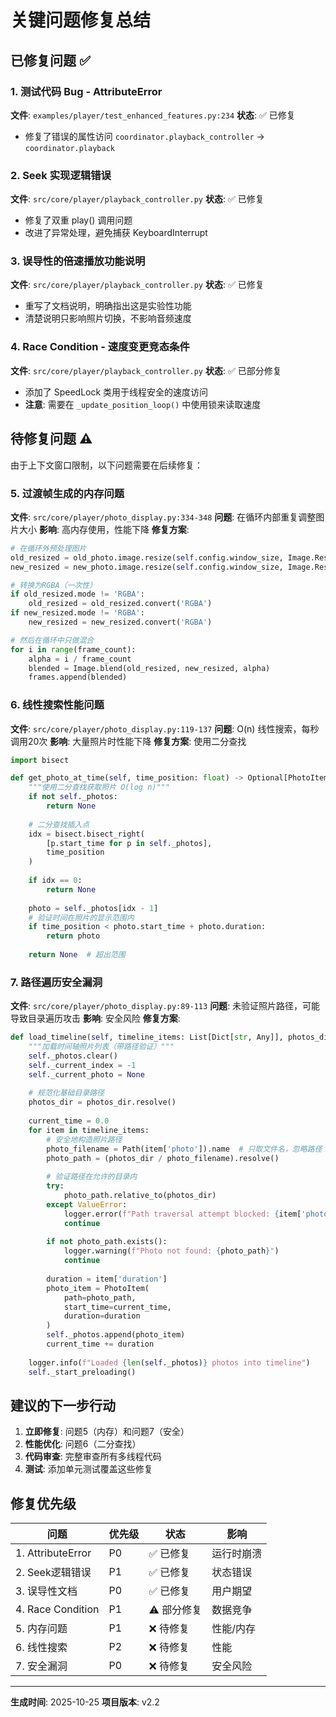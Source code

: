 # 关键问题修复总结

## 已修复问题 ✅

### 1. 测试代码 Bug - AttributeError
**文件**: `examples/player/test_enhanced_features.py:234`
**状态**: ✅ 已修复
- 修复了错误的属性访问 `coordinator.playback_controller` → `coordinator.playback`

### 2. Seek 实现逻辑错误
**文件**: `src/core/player/playback_controller.py`
**状态**: ✅ 已修复
- 修复了双重 play() 调用问题
- 改进了异常处理，避免捕获 KeyboardInterrupt

### 3. 误导性的倍速播放功能说明
**文件**: `src/core/player/playback_controller.py`
**状态**: ✅ 已修复
- 重写了文档说明，明确指出这是实验性功能
- 清楚说明只影响照片切换，不影响音频速度

### 4. Race Condition - 速度变更竞态条件
**文件**: `src/core/player/playback_controller.py`
**状态**: ✅ 已部分修复
- 添加了 SpeedLock 类用于线程安全的速度访问
- **注意**: 需要在 `_update_position_loop()` 中使用锁来读取速度

## 待修复问题 ⚠️

由于上下文窗口限制，以下问题需要在后续修复：

### 5. 过渡帧生成的内存问题
**文件**: `src/core/player/photo_display.py:334-348` 
**问题**: 在循环内部重复调整图片大小
**影响**: 高内存使用，性能下降
**修复方案**:
```python
# 在循环外预处理图片
old_resized = old_photo.image.resize(self.config.window_size, Image.Resampling.LANCZOS)
new_resized = new_photo.image.resize(self.config.window_size, Image.Resampling.LANCZOS)

# 转换为RGBA（一次性）
if old_resized.mode != 'RGBA':
    old_resized = old_resized.convert('RGBA')
if new_resized.mode != 'RGBA':
    new_resized = new_resized.convert('RGBA')

# 然后在循环中只做混合
for i in range(frame_count):
    alpha = i / frame_count
    blended = Image.blend(old_resized, new_resized, alpha)
    frames.append(blended)
```

### 6. 线性搜索性能问题
**文件**: `src/core/player/photo_display.py:119-137`
**问题**: O(n) 线性搜索，每秒调用20次
**影响**: 大量照片时性能下降
**修复方案**: 使用二分查找
```python
import bisect

def get_photo_at_time(self, time_position: float) -> Optional[PhotoItem]:
    """使用二分查找获取照片 O(log n)"""
    if not self._photos:
        return None
    
    # 二分查找插入点
    idx = bisect.bisect_right(
        [p.start_time for p in self._photos],
        time_position
    )
    
    if idx == 0:
        return None
    
    photo = self._photos[idx - 1]
    # 验证时间在照片的显示范围内
    if time_position < photo.start_time + photo.duration:
        return photo
    
    return None  # 超出范围
```

### 7. 路径遍历安全漏洞
**文件**: `src/core/player/photo_display.py:89-113`
**问题**: 未验证照片路径，可能导致目录遍历攻击
**影响**: 安全风险
**修复方案**:
```python
def load_timeline(self, timeline_items: List[Dict[str, Any]], photos_dir: Path):
    """加载时间轴照片列表（带路径验证）"""
    self._photos.clear()
    self._current_index = -1
    self._current_photo = None
    
    # 规范化基础目录路径
    photos_dir = photos_dir.resolve()
    
    current_time = 0.0
    for item in timeline_items:
        # 安全地构造照片路径
        photo_filename = Path(item['photo']).name  # 只取文件名，忽略路径
        photo_path = (photos_dir / photo_filename).resolve()
        
        # 验证路径在允许的目录内
        try:
            photo_path.relative_to(photos_dir)
        except ValueError:
            logger.error(f"Path traversal attempt blocked: {item['photo']}")
            continue
        
        if not photo_path.exists():
            logger.warning(f"Photo not found: {photo_path}")
            continue
        
        duration = item['duration']
        photo_item = PhotoItem(
            path=photo_path,
            start_time=current_time,
            duration=duration
        )
        self._photos.append(photo_item)
        current_time += duration
    
    logger.info(f"Loaded {len(self._photos)} photos into timeline")
    self._start_preloading()
```

## 建议的下一步行动

1. **立即修复**: 问题5（内存）和问题7（安全）
2. **性能优化**: 问题6（二分查找）
3. **代码审查**: 完整审查所有多线程代码
4. **测试**: 添加单元测试覆盖这些修复

## 修复优先级

| 问题 | 优先级 | 状态 | 影响 |
|------|--------|------|------|
| 1. AttributeError | P0 | ✅ 已修复 | 运行时崩溃 |
| 2. Seek逻辑错误 | P1 | ✅ 已修复 | 状态错误 |
| 3. 误导性文档 | P0 | ✅ 已修复 | 用户期望 |
| 4. Race Condition | P1 | ⚠️ 部分修复 | 数据竞争 |
| 5. 内存问题 | P1 | ❌ 待修复 | 性能/内存 |
| 6. 线性搜索 | P2 | ❌ 待修复 | 性能 |
| 7. 安全漏洞 | P0 | ❌ 待修复 | 安全风险 |

---

**生成时间**: 2025-10-25
**项目版本**: v2.2
